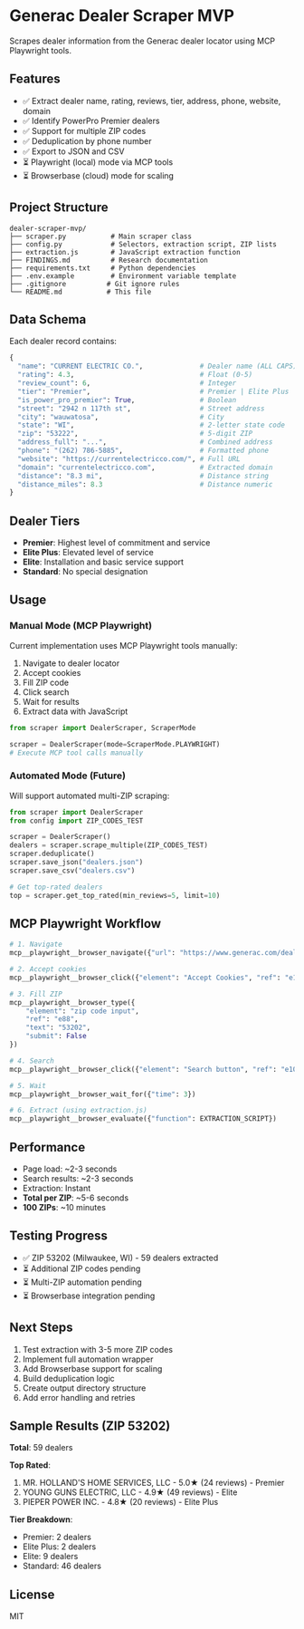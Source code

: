 # Generac Dealer Scraper MVP

Scrapes dealer information from the Generac dealer locator using MCP Playwright tools.

## Features

- ✅ Extract dealer name, rating, reviews, tier, address, phone, website, domain
- ✅ Identify PowerPro Premier dealers
- ✅ Support for multiple ZIP codes
- ✅ Deduplication by phone number
- ✅ Export to JSON and CSV
- ⏳ Playwright (local) mode via MCP tools
- ⏳ Browserbase (cloud) mode for scaling

## Project Structure

```
dealer-scraper-mvp/
├── scraper.py           # Main scraper class
├── config.py            # Selectors, extraction script, ZIP lists
├── extraction.js        # JavaScript extraction function
├── FINDINGS.md          # Research documentation
├── requirements.txt     # Python dependencies
├── .env.example         # Environment variable template
├── .gitignore          # Git ignore rules
└── README.md           # This file
```

## Data Schema

Each dealer record contains:

```python
{
  "name": "CURRENT ELECTRIC CO.",              # Dealer name (ALL CAPS)
  "rating": 4.3,                               # Float (0-5)
  "review_count": 6,                           # Integer
  "tier": "Premier",                           # Premier | Elite Plus | Elite | Standard
  "is_power_pro_premier": True,                # Boolean
  "street": "2942 n 117th st",                 # Street address
  "city": "wauwatosa",                         # City
  "state": "WI",                               # 2-letter state code
  "zip": "53222",                              # 5-digit ZIP
  "address_full": "...",                       # Combined address
  "phone": "(262) 786-5885",                   # Formatted phone
  "website": "https://currentelectricco.com/", # Full URL
  "domain": "currentelectricco.com",           # Extracted domain
  "distance": "8.3 mi",                        # Distance string
  "distance_miles": 8.3                        # Distance numeric
}
```

## Dealer Tiers

- **Premier**: Highest level of commitment and service
- **Elite Plus**: Elevated level of service
- **Elite**: Installation and basic service support
- **Standard**: No special designation

## Usage

### Manual Mode (MCP Playwright)

Current implementation uses MCP Playwright tools manually:

1. Navigate to dealer locator
2. Accept cookies
3. Fill ZIP code
4. Click search
5. Wait for results
6. Extract data with JavaScript

```python
from scraper import DealerScraper, ScraperMode

scraper = DealerScraper(mode=ScraperMode.PLAYWRIGHT)
# Execute MCP tool calls manually
```

### Automated Mode (Future)

Will support automated multi-ZIP scraping:

```python
from scraper import DealerScraper
from config import ZIP_CODES_TEST

scraper = DealerScraper()
dealers = scraper.scrape_multiple(ZIP_CODES_TEST)
scraper.deduplicate()
scraper.save_json("dealers.json")
scraper.save_csv("dealers.csv")

# Get top-rated dealers
top = scraper.get_top_rated(min_reviews=5, limit=10)
```

## MCP Playwright Workflow

```python
# 1. Navigate
mcp__playwright__browser_navigate({"url": "https://www.generac.com/dealer-locator/"})

# 2. Accept cookies
mcp__playwright__browser_click({"element": "Accept Cookies", "ref": "e180"})

# 3. Fill ZIP
mcp__playwright__browser_type({
    "element": "zip code input",
    "ref": "e88",
    "text": "53202",
    "submit": False
})

# 4. Search
mcp__playwright__browser_click({"element": "Search button", "ref": "e109"})

# 5. Wait
mcp__playwright__browser_wait_for({"time": 3})

# 6. Extract (using extraction.js)
mcp__playwright__browser_evaluate({"function": EXTRACTION_SCRIPT})
```

## Performance

- Page load: ~2-3 seconds
- Search results: ~2-3 seconds
- Extraction: Instant
- **Total per ZIP**: ~5-6 seconds
- **100 ZIPs**: ~10 minutes

## Testing Progress

- ✅ ZIP 53202 (Milwaukee, WI) - 59 dealers extracted
- ⏳ Additional ZIP codes pending
- ⏳ Multi-ZIP automation pending
- ⏳ Browserbase integration pending

## Next Steps

1. Test extraction with 3-5 more ZIP codes
2. Implement full automation wrapper
3. Add Browserbase support for scaling
4. Build deduplication logic
5. Create output directory structure
6. Add error handling and retries

## Sample Results (ZIP 53202)

**Total**: 59 dealers

**Top Rated**:
1. MR. HOLLAND'S HOME SERVICES, LLC - 5.0★ (24 reviews) - Premier
2. YOUNG GUNS ELECTRIC, LLC - 4.9★ (49 reviews) - Elite
3. PIEPER POWER INC. - 4.8★ (20 reviews) - Elite Plus

**Tier Breakdown**:
- Premier: 2 dealers
- Elite Plus: 2 dealers
- Elite: 9 dealers
- Standard: 46 dealers

## License

MIT
